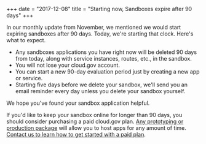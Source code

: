 +++
date = "2017-12-08"
title = "Starting now, Sandboxes expire after 90 days"
+++

In our monthly update from November, we mentioned we would start expiring sandboxes after 90 days. Today, we're starting that clock. Here's what to expect.
 

* Any sandboxes applications you have right now will be deleted 90 days from today, along with service instances, routes, etc., in the sandbox.
* You will not lose your cloud.gov account.
* You can start a new 90-day evaluation period just by creating a new app or service.
* Starting five days before we delete your sandbox, we'll send you an email reminder every day unless you delete your sandbox yourself.

We hope you've found your sandbox application helpful.

If you'd like to keep your sandbox online for longer than 90 days, you should consider purchasing a paid cloud.gov plan. [Any prototyping or production package](https://cloud.gov/overview/pricing/rates/) will allow you to host apps for any amount of time. [Contact us to learn how to get started with a paid plan](mailto:cloud-gov-inquiries@gsa.gov).
